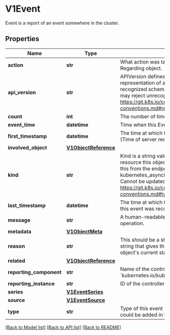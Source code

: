 # V1Event

Event is a report of an event somewhere in the cluster.
## Properties
Name | Type | Description | Notes
------------ | ------------- | ------------- | -------------
**action** | **str** | What action was taken/failed regarding to the Regarding object. | [optional] 
**api_version** | **str** | APIVersion defines the versioned schema of this representation of an object. Servers should convert recognized schemas to the latest internal value, and may reject unrecognized values. More info: https://git.k8s.io/community/contributors/devel/api-conventions.md#resources | [optional] 
**count** | **int** | The number of times this event has occurred. | [optional] 
**event_time** | **datetime** | Time when this Event was first observed. | [optional] 
**first_timestamp** | **datetime** | The time at which the event was first recorded. (Time of server receipt is in TypeMeta.) | [optional] 
**involved_object** | [**V1ObjectReference**](V1ObjectReference.md) |  | 
**kind** | **str** | Kind is a string value representing the REST resource this object represents. Servers may infer this from the endpoint the kubernetes_asyncio.client submits requests to. Cannot be updated. In CamelCase. More info: https://git.k8s.io/community/contributors/devel/api-conventions.md#types-kinds | [optional] 
**last_timestamp** | **datetime** | The time at which the most recent occurrence of this event was recorded. | [optional] 
**message** | **str** | A human-readable description of the status of this operation. | [optional] 
**metadata** | [**V1ObjectMeta**](V1ObjectMeta.md) |  | 
**reason** | **str** | This should be a short, machine understandable string that gives the reason for the transition into the object&#39;s current status. | [optional] 
**related** | [**V1ObjectReference**](V1ObjectReference.md) |  | [optional] 
**reporting_component** | **str** | Name of the controller that emitted this Event, e.g. &#x60;kubernetes.io/kubelet&#x60;. | [optional] 
**reporting_instance** | **str** | ID of the controller instance, e.g. &#x60;kubelet-xyzf&#x60;. | [optional] 
**series** | [**V1EventSeries**](V1EventSeries.md) |  | [optional] 
**source** | [**V1EventSource**](V1EventSource.md) |  | [optional] 
**type** | **str** | Type of this event (Normal, Warning), new types could be added in the future | [optional] 

[[Back to Model list]](../README.md#documentation-for-models) [[Back to API list]](../README.md#documentation-for-api-endpoints) [[Back to README]](../README.md)


